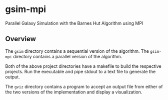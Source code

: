 # gsim-mpi
Parallel Galaxy Simulation with the Barnes Hut Algorithm using MPI

## Overview

The `gsim` directory contains a sequential version of the algorithm.
The `gsim-mpi` directory contains a parallel version of the algorithm.

Both of the above project directories have a makefile to build the respective projects. Run the executable and pipe stdout to a text file to generate the output.

The `gviz` directory contains a program to accept an output file from either of the two versions of the implementation and display a visualization.
